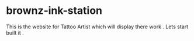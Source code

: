 # brownz-ink-station
This is the website for Tattoo Artist which will display there work . Lets start built it . 
